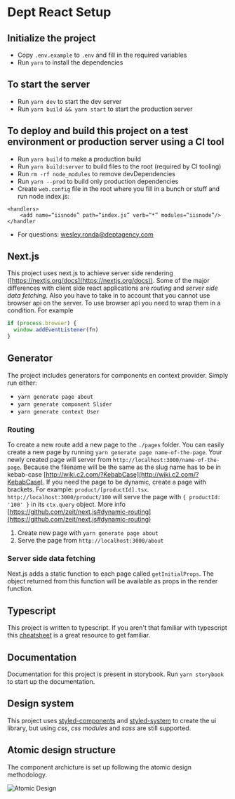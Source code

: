 # Dept React Setup

## Initialize the project

- Copy `.env.example` to `.env` and fill in the required variables
- Run `yarn` to install the dependencies

## To start the server

- Run `yarn dev` to start the dev server
- Run `yarn build && yarn start` to start the production server

## To deploy and build this project on a test environment or production server using a CI tool

- Run `yarn build` to make a production build
- Run `yarn build:server` to build files to the root (required by CI tooling)
- Run `rm -rf node_modules` to remove devDependencies
- Run `yarn --prod` to build only production dependencies
- Create `web.config` file in the root where you fill in a bunch or stuff and run node index.js:
```
<handlers>
    <add name=“iisnode” path=“index.js” verb=“*” modules=“iisnode”/>
</handler
```
- For questions: wesley.ronda@deptagency.com

## Next.js

This project uses next.js to achieve server side rendering ([https://nextjs.org/docs](https://nextjs.org/docs)). Some of the major differences with client side react applications are *routing* and *server side data fetching*. Also you have to take in to account that you cannot use browser api on the server. To use browser api you need to wrap them in a condition. For example

```javascript
if (process.browser) {
  window.addEventListener(fn)
}
```

## Generator

The project includes generators for components en context provider. Simply run either:

- `yarn generate page about`
- `yarn generate component Slider`
- `yarn generate context User`

### Routing

To create a new route add a new page to the `./pages` folder. You can easily create a new page by running `yarn generate page name-of-the-page`. Your newly created page will server from `http://localhost:3000/name-of-the-page`. Because the filename will be the same as the slug name has to be in kebab-case [http://wiki.c2.com/?KebabCase](http://wiki.c2.com/?KebabCase). If you need the page to be dynamic, create a page with brackets. For example: `product/[productId].tsx`. `http://localhost:3000/product/100` will serve the page with `{ productId: '100' }` in its `ctx.query` object. More info [https://github.com/zeit/next.js#dynamic-routing](https://github.com/zeit/next.js#dynamic-routing)

1. Create new page with `yarn generate page about`
3. Serve the page from `http://localhost:3000/about`

### Server side data fetching

Next.js adds a static function to each page called `getInitialProps`. The object returned from this function will be available as props in the render function.

## Typescript

This project is written to typescript. If you aren't that familiar with typescript this [cheatsheet](https://github.com/typescript-cheatsheets/react-typescript-cheatsheet) is a great resource to get familiar.

## Documentation

Documentation for this project is present in storybook. Run `yarn storybook` to start up the documentation.

## Design system

This project uses [styled-components](https://www.styled-components.com/) and [styled-system](https://github.com/styled-system/styled-system) to create the ui library, but using *css*, *css modules* and *sass* are still supported.

## Atomic design structure

The component archicture is set up following the atomic design methodology.

![Atomic Design](http://atomicdesign.bradfrost.com/images/content/atomic-design-molecules.png)









